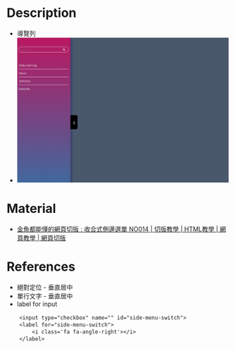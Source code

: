 # Description
* 導覽列
* ![Preview](https://raw.githubusercontent.com/JenHsuan/web-layout-practice/master/sideMenuSwitch/preview/preview.png)

# Material
* [金魚都能懂的網頁切版 : 收合式側邊選單 NO014 | 切版教學 | HTML教學 | 網頁教學 | 網頁切版](https://www.youtube.com/watch?v=-KPbFhZmBPE)

# References
* 絕對定位 - 垂直居中
* 單行文字 - 垂直居中
* label for input
```
    <input type="checkbox" name="" id="side-menu-switch">
    <label for="side-menu-switch">
        <i class='fa fa-angle-right'></i>
    </label>

```
